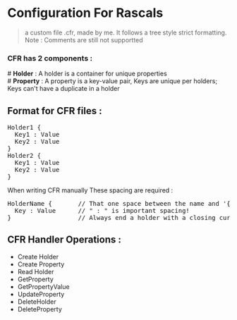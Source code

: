 # Configuration For Rascals
> a custom file .cfr, made by me. It follows a tree style strict formatting.<br>
> Note : Comments are still not supportted<br>

<h3>CFR has 2 components :</h3>
# <b>Holder</b> : A holder is a container for unique properties<br>
# <b>Property</b> : A property is a key-value pair, Keys are unique per holders; Keys can't have a duplicate in a holder

## Format for CFR files :
<pre>
Holder1 {
  Key1 : Value
  Key2 : Value
}
Holder2 {
  Key1 : Value
  Key2 : Value
}
</pre>

When writing CFR manually 
These spacing are required :
<pre>
HolderName {       // That one space between the name and '{' is important!
  Key : Value      // " : " is important spacing!
}                  // Always end a holder with a closing curly brace '}'
</pre>


## CFR Handler Operations :
* Create Holder
* Create Property
* Read Holder
* GetProperty
* GetPropertyValue
* UpdateProperty
* DeleteHolder
* DeleteProperty
